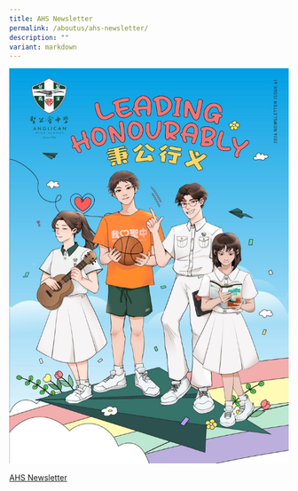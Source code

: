 ```yaml
---
title: AHS Newsletter
permalink: /aboutus/ahs-newsletter/
description: ""
variant: markdown
---
```

![](/images/About%20us/2024_ahs_newsletter_cover_page.jpg)

[AHS Newsletter](https://online.flipbuilder.com/AHS/faxv/)